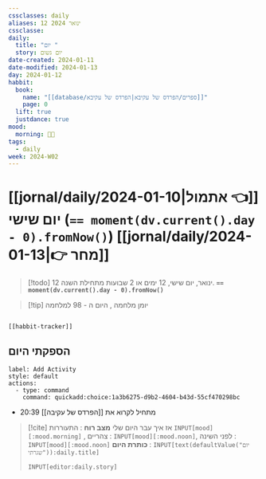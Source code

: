 ```yaml
---
cssclasses: daily
aliases: 12 ינואר 2024
cssclasse: 
daily:
  title: "יום "
  story: יום גשום
date-created: 2024-01-11
date-modified: 2024-01-13
day: 2024-01-12
habbit:
  book:
    name: "[[database/ספרים/הפרדס של עקיבא|הפרדס של עקיבא]]"
    page: 0
  lift: true
  justdance: true
mood:
  morning: 🧑‍💻
tags:
  - daily
week: 2024-W02
---
```


# [[jornal/daily/2024-01-10|אתמול 👈]]  יום שישי (**`== moment(dv.current().day - 0).fromNow()`**) [[jornal/daily/2024-01-13|👉 מחר]]

> [!todo]  12 ינואר, יום שישי, 12 ימים או 2 שבועות מתחילת השנה. **`== moment(dv.current().day - 0).fromNow()`**

> [!tip]  יומן מלחמה , היום ה - 98 למלחמה

```meta-bind-embed

[[habbit-tracker]]

```

## הספקתי היום

```meta-bind-button
label: Add Activity
style: default
actions: 
  - type: command
    command: quickadd:choice:1a3b6275-d9b2-4604-b43d-55cf470298bc

```

- 20:39 מתחיל לקרוא את [[הפרדס של עקיבה]]

> [!cite] אז איך עבר היום שלי
> **מצב רוח** :  התעוררות `INPUT[mood][:mood.morning]` , צהריים : `INPUT[mood][:mood.noon]`,  לפני השינה :  `INPUT[mood][:mood.noon]`
> **כותרת היום** : `INPUT[text(defaultValue("יום שגרתי")):daily.title]`
> ```meta-bind
> INPUT[editor:daily.story]
> ```
